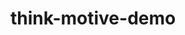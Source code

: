 # think-motive-demo

<!-- SAGITTARIUS: A born adventurer, you’re hungry to reach new destinations. Don’t worry about where you’re starting from—start. And don’t look back. -->